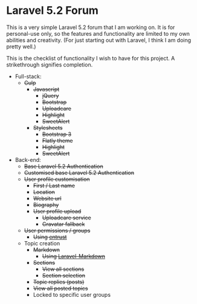 # Laravel 5.2 Forum

This is a very simple Laravel 5.2 forum that I am working on. It is for personal-use only, so the features and functionality are limited to my own abilities and creativity. (For just starting out with Laravel, I think I am doing pretty well.)

This is the checklist of functionality I wish to have for this project. A strikethrough signifies completion.
- Full-stack:
  - ~~Gulp~~
    - ~~Javascript~~
      - ~~jQuery~~
      - ~~Bootstrap~~
      - ~~Uploadcare~~
      - ~~Highlight~~
      - ~~SweetAlert~~
    - ~~Stylesheets~~
      - ~~Bootstrap 3~~
      - ~~Flatly theme~~
      - ~~Highlight~~
      - ~~SweetAlert~~
- Back-end: 
  - ~~Base Laravel 5.2 Authentication~~
  - ~~Customised base Laravel 5.2 Authentication~~
  - ~~User profile customisation~~
    - ~~First / Last name~~
    - ~~Location~~
    - ~~Website url~~
    - ~~Biography~~
    - ~~User profile upload~~
      - ~~Uploadcare service~~
      - ~~Gravatar fallback~~
  - ~~User permissions / groups~~
    - ~~Using [entrust](https://github.com/Zizaco/entrust)~~
  - Topic creation
    - ~~Markdown~~
      - ~~Using [Laravel-Markdown](https://github.com/GrahamCampbell/Laravel-Markdown)~~
    - ~~Sections~~
      - ~~View all sections~~
      - ~~Section selection~~
    - ~~Topic replies (posts)~~
    - ~~View all posted topics~~
    - Locked to specific user groups
